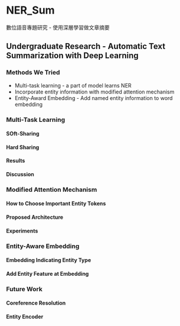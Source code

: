 # NER_Sum
數位語音專題研究 - 使用深層學習做文章摘要
## Undergraduate Research - Automatic Text Summarization with Deep Learning

### Methods We Tried
- Multi-task learning - a part of model learns NER
- Incorporate entity information with modified attention mechanism
- Entity-Award Embedding - Add named entity information to word embedding


### Multi-Task Learning
#### SOft-Sharing

#### Hard Sharing

#### Results

#### Discussion


### Modified Attention Mechanism
#### How to Choose Important Entity Tokens

#### Proposed Architecture

#### Experiments


### Entity-Aware Embedding
#### Embedding Indicating Entity Type

#### Add Entity Feature at Embedding


### Future Work
#### Coreference Resolution

#### Entity Encoder
